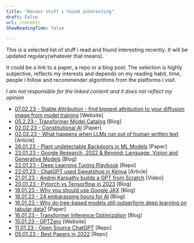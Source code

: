 ```yaml
---
title: "Recent stuff i found interesting"
draft: False
url: /recent/
ShowReadingTime: false

---
```


This is a selected list of stuff i read and found interesting recently. It will be updated regulary(whatever that means).

It could be a link to a paper, a repo or a blog post. The selection is highly subjective, reflects my interests and depends on my reading habit, time, people i follow and recommender algorithms from the platforms i visit. 

*I am not responsible for the linked content and it does not reflect my opinion*

* [07.02.23 - Stable Attribution - find biggest attribution to your diffusion image from model training](https://www.stableattribution.com) [Website]
* [05.2.23 - Transformer Model Catalog](https://amatriain.net/blog/transformer-models-an-introduction-and-catalog-2d1e9039f376/) [Blog]
* [02.02.23 - Constitutional AI](https://arxiv.org/pdf/2212.08073.pdf) [Paper]
* [02.02.23 - What happens when LLMs run out of human written text](https://www.theatlantic.com/technology/archive/2023/01/artificial-intelligence-ai-chatgpt-dall-e-2-learning/672754/) [Article]
* [26.01.23 - Plant undetectable Backdoors in ML Models](https://arxiv.org/abs/2204.06974) [Paper]
* [23.01.23 - Google Research, 2022 & Beyond: Language, Vision and Generative Models](https://ai.googleblog.com/2023/01/google-research-2022-beyond-language.html) [Blog]
* [22.01.23 - Deep Learning Tuning Playbook](https://github.com/google-research/tuning_playbook/blob/main/README.md) [Repo]
* [22.01.23 - ChatGPT used Sweatshop in Kenya](https://time.com/6247678/openai-chatgpt-kenya-workers/) [Article]
* [21.01.23 - Andrej Karpathy builds a GPT from Scratch](https://www.youtube.com/watch?v=kCc8FmEb1nY) [Video]
* [20.01.23 - Pytorch vs Tensorflow in 2023](https://thenextweb.com/news/why-tensorflow-for-python-is-dying-a-slow-death) [Blog]
* [18.01.23 - Why you should use Google JAX](https://www.assemblyai.com/blog/why-you-should-or-shouldnt-be-using-jax-in-2023/) [Blog]
* [18.01.23 - 24 embarassing hours for AI](https://garymarcus.substack.com/p/24-seriously-embarrassing-hours-for?sd=pf) [Blog]
* [16.01.23 - Why do tree-based models still outperform deep learning on tabular data?](https://arxiv.org/abs/2207.08815) [Paper]
* [16.01.23 - Transformer Inference Optimization](https://lilianweng.github.io/posts/2023-01-10-inference-optimization/) [Blog]
* [15.01.23 - GPTZero](https://gptzero.me) [Website]
* [11.01.23 - Open Source ChatGPT](https://github.com/lucidrains/PaLM-rlhf-pytorch) [Repo]
* [05.01.23 - Best Papers in 2022](https://github.com/louisfb01/best_AI_papers_2022) [Repo]